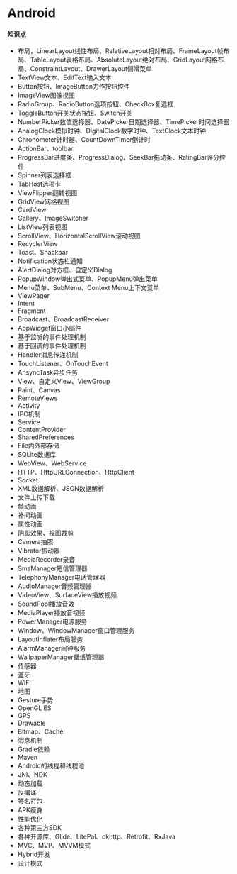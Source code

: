 # Android

#### 知识点

- 布局，LinearLayout线性布局、RelativeLayout相对布局、FrameLayout帧布局、TableLayout表格布局、AbsoluteLayout绝对布局、GridLayout网格布局、ConstraintLayout、DrawerLayout侧滑菜单
- TextView文本、EditText输入文本
- Button按钮、ImageButton力作按钮控件
- ImageView图像视图
- RadioGroup、RadioButton选项按钮、CheckBox复选框
- ToggleButton开关状态按钮、Switch开关
- NumberPicker数值选择器、DatePicker日期选择器、TimePicker时间选择器
- AnalogClock模拟时钟、DigitalClock数字时钟、TextClock文本时钟
- Chronometer计时器、CountDownTimer倒计时
- ActionBar、toolbar
- ProgressBar进度条、ProgressDialog、SeekBar拖动条、RatingBar评分控件
- Spinner列表选择框
- TabHost选项卡
- ViewFlipper翻转视图
- GridView网格视图
- CardView
- Gallery、ImageSwitcher
- ListView列表视图
- ScrollView、HorizontalScrollView滚动视图
- RecyclerView
- Toast、Snackbar
- Notification状态栏通知
- AlertDialog对方框、自定义Dialog
- PopupWindow弹出式菜单、PopupMenu弹出菜单
- Menu菜单、SubMenu、Context Menu上下文菜单
- ViewPager
- Intent
- Fragment
- Broadcast、BroadcastReceiver
- AppWidget窗口小部件
- 基于监听的事件处理机制
- 基于回调的事件处理机制
- Handler消息传递机制
- TouchListener、OnTouchEvent
- AnsyncTask异步任务
- View、自定义View、ViewGroup
- Paint、Canvas
- RemoteViews
- Activity
- IPC机制
- Service
- ContentProvider
- SharedPreferences
- File内外部存储
- SQLite数据库
- WebView、WebService
- HTTP、HttpURLConnection、HttpClient
- Socket
- XML数据解析、JSON数据解析
- 文件上传下载
- 帧动画
- 补间动画
- 属性动画
- 阴影效果、视图裁剪
- Camera拍照
- Vibrator振动器
- MediaRecorder录音
- SmsManager短信管理器
- TelephonyManager电话管理器
- AudioManager音频管理器
- VideoView、SurfaceView播放视频
- SoundPool播放音效
- MediaPlayer播放音视频
- PowerManager电源服务
- Window、WindowManager窗口管理服务
- LayoutInflater布局服务
- AlarmManager闹钟服务
- WallpaperManager壁纸管理器
- 传感器
- 蓝牙
- WIFI
- 地图
- Gesture手势
- OpenGL ES
- GPS
- Drawable
- Bitmap、Cache
- 消息机制
- Gradle依赖
- Maven
- Android的线程和线程池
- JNI、NDK
- 动态加载
- 反编译
- 签名打包
- APK瘦身
- 性能优化
- 各种第三方SDK
- 各种开源库、Glide、LitePal、okhttp、Retrofit、RxJava
- MVC、MVP、MVVM模式
- Hybrid开发
- 设计模式